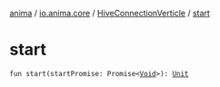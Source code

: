 [anima](../../index.md) / [io.anima.core](../index.md) / [HiveConnectionVerticle](index.md) / [start](./start.md)

# start

`fun start(startPromise: Promise<`[`Void`](https://docs.oracle.com/javase/6/docs/api/java/lang/Void.html)`>): `[`Unit`](https://kotlinlang.org/api/latest/jvm/stdlib/kotlin/-unit/index.html)